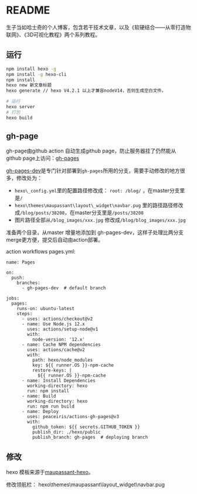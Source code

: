 # README
生子当如哈士奇的个人博客，包含若干技术文章，以及《软硬结合——从零打造物联网》、《3D可视化教程》两个系列教程。

## 运行
```bash
npm install hexo -g
npm install -g hexo-cli
npm install
hexo new 新文章标题
hexo generate // hexo V4.2.1 以上才兼容nodeV14，否则生成空白文件。

# 运行
hexo server
# 打包
hexo build
```

## gh-page
gh-page由github action 自动生成github page，防止服务器挂了仍然能从github page上访问：[gh-pages](https://alwxkxk.github.io/blog/posts/23630/)


[gh-pages-dev](https://github.com/alwxkxk/blog/tree/gh-pages-dev)是专门针对部署到`gh-pages`所用的分支，需要手动修改的地方很多，修改处为：
- `hexo\_config.yml`里的配置路径修改成： `root: /blog/` ，在master分支里是`/`
- `hexo\themes\maupassant\layout\_widget\navbar.pug` 里的路径路径修改成`/blog/posts/38208`，在master分支里是`/posts/38208`
- 图片路径全部从`/blog_images/xxx.jpg` 修改成`/blog/blog_images/xxx.jpg`

<!-- `https://raw.githubusercontent.com/alwxkxk/blog/master/themes/maupassant/source/blog_images/blog_images/xxx.jpg` -->


准备两个目录，从master 增量地添加到 gh-pages-dev，这样子处理比两分支merge更方便，提交后自动由action部署。

action workflows pages.yml:
```
name: Pages

on:
  push:
    branches:
      - gh-pages-dev  # default branch

jobs:
  pages:
    runs-on: ubuntu-latest
    steps:
      - uses: actions/checkout@v2
      - name: Use Node.js 12.x
        uses: actions/setup-node@v1
        with:
          node-version: '12.x'
      - name: Cache NPM dependencies
        uses: actions/cache@v2
        with:
          path: hexo/node_modules
          key: ${{ runner.OS }}-npm-cache
          restore-keys: |
            ${{ runner.OS }}-npm-cache
      - name: Install Dependencies
        working-directory: hexo
        run: npm install
      - name: Build
        working-directory: hexo
        run: npm run build
      - name: Deploy
        uses: peaceiris/actions-gh-pages@v3
        with:
          github_token: ${{ secrets.GITHUB_TOKEN }}
          publish_dir: ./hexo/public
          publish_branch: gh-pages  # deploying branch

```


## 修改
hexo 模板来源于[maupassant-hexo](https://github.com/tufu9441/maupassant-hexo)。

修改领航栏：
hexo\themes\maupassant\layout\_widget\navbar.pug

